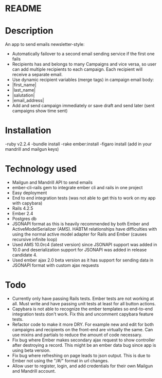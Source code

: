 README
==

Description
===
An app to send emails newsletter-style:
* Automatically failover to a second email sending service if the first one fails
* Recipients has and belongs to many Campaigns and vice versa, so user can add multiple recipients to each campaign. Each recipient will receive a separate email.
* Use dynamic recipient variables (merge tags) in campaign email body:
 * |first_name|
 * |last_name|
 * |salutation|
 * |email_address|
* Add and send campaign immediately or save draft and send later (sent campaigns show time sent)

Installation
==

-ruby v2.2.4
-bundle install
-rake ember:install
-figaro install (add in your mandrill and mailgun keys)

Technology used
===
* Mailgun and Mandrill API to send emails
* ember-cli-rails gem to integrate ember cli and rails in one project
 * Easy deployment
 * End to end integration tests (was not able to get this to work on my app with capybara)
* Rails 4.2.5
* Ember 2.4
* Postgres db
* JSONAPI format as this is heavily recommended by both Ember and ActiveModelSerializer (AMS). HABTM relationships have difficulties with using the normal active model adapter for Rails and Ember (causes recursive infinite loop)
 * Used AMS 10.0rc4 (latest version) since JSONAPI support was added in 10.0 and deserialization support for JSONAPI was added in release candidate 4.
 * Used ember ajax 2.0 beta version as it has support for sending data in JSONAPI format with custom ajax requests

Todo
===
* Currently only have passing Rails tests. Ember tests are not working at all. Must write and have passing unit tests at least for all button actions.
* Capybara is not able to recognize the ember templates so end-to-end integration tests don't work. Fix this and uncomment capybara feature tests.
* Refactor code to make it more DRY. For example new and edit for both campaigns and recipients on the front-end are virtually the same. Can use mixins and partials to reduce the amount of code necessary.
* Fix bug where Ember makes secondary ajax request to show controller after destroying a record. This might be an ember data bug since app is using beta version.
* Fix bug where refreshing on page leads to json output. This is due to Ember not using the "/#/" format in url changes.
* Allow user to register, login, and add credentials for their own Mailgun and Mandrill account.
